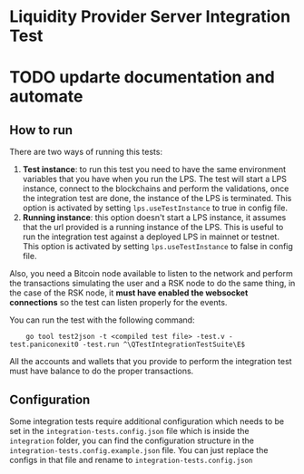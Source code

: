 # Liquidity Provider Server Integration Test
# TODO updarte documentation and automate
## How to run
There are two ways of running this tests:
1. **Test instance**: to run this test you need to have the same environment variables that you have when you run the LPS. 
The test will start a LPS instance, connect to the blockchains and perform the validations, once the integration test 
are done, the instance of the LPS is terminated. This option is activated by setting `lps.useTestInstance` to true in
config file.
2. **Running instance**: this option doesn't start a LPS instance, it assumes that the url provided is a running instance 
of the LPS. This is useful to run the integration test against a deployed LPS in mainnet or testnet. This option is 
activated by setting `lps.useTestInstance` to false in config file.

Also, you need a Bitcoin node available to listen to the network and perform the transactions simulating the user and a
RSK node to do the same thing, in the case of the RSK node, it **must have enabled the websocket connections** so the 
test can listen properly for the events.

You can run the test with the following command:
```
    go tool test2json -t <compiled test file> -test.v -test.paniconexit0 -test.run ^\QTestIntegrationTestSuite\E$
``` 

All the accounts and wallets that you provide to perform the integration test must have balance to do the proper transactions.

## Configuration
Some integration tests require additional configuration which needs to be set in the `integration-tests.config.json` file which is 
inside the `integration` folder, you can find the configuration structure in the `integration-tests.config.example.json` file. You 
can just replace the configs in that file and rename to `integration-tests.config.json`